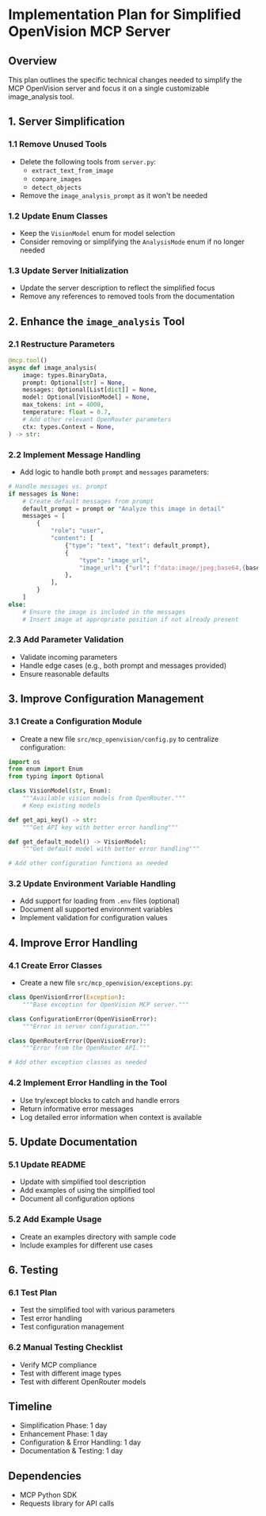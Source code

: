 # Implementation Plan for Simplified OpenVision MCP Server

## Overview

This plan outlines the specific technical changes needed to simplify the MCP OpenVision server and focus it on a single customizable image_analysis tool.

## 1. Server Simplification

### 1.1 Remove Unused Tools

- Delete the following tools from `server.py`:
  - `extract_text_from_image`
  - `compare_images`
  - `detect_objects`
- Remove the `image_analysis_prompt` as it won't be needed

### 1.2 Update Enum Classes

- Keep the `VisionModel` enum for model selection
- Consider removing or simplifying the `AnalysisMode` enum if no longer needed

### 1.3 Update Server Initialization

- Update the server description to reflect the simplified focus
- Remove any references to removed tools from the documentation

## 2. Enhance the `image_analysis` Tool

### 2.1 Restructure Parameters

```python
@mcp.tool()
async def image_analysis(
    image: types.BinaryData,
    prompt: Optional[str] = None,
    messages: Optional[List[dict]] = None,
    model: Optional[VisionModel] = None,
    max_tokens: int = 4000,
    temperature: float = 0.7,
    # Add other relevant OpenRouter parameters
    ctx: types.Context = None,
) -> str:
```

### 2.2 Implement Message Handling

- Add logic to handle both `prompt` and `messages` parameters:

```python
# Handle messages vs. prompt
if messages is None:
    # Create default messages from prompt
    default_prompt = prompt or "Analyze this image in detail"
    messages = [
        {
            "role": "user",
            "content": [
                {"type": "text", "text": default_prompt},
                {
                    "type": "image_url",
                    "image_url": {"url": f"data:image/jpeg;base64,{base64_image}"},
                },
            ],
        }
    ]
else:
    # Ensure the image is included in the messages
    # Insert image at appropriate position if not already present
```

### 2.3 Add Parameter Validation

- Validate incoming parameters
- Handle edge cases (e.g., both prompt and messages provided)
- Ensure reasonable defaults

## 3. Improve Configuration Management

### 3.1 Create a Configuration Module

- Create a new file `src/mcp_openvision/config.py` to centralize configuration:

```python
import os
from enum import Enum
from typing import Optional

class VisionModel(str, Enum):
    """Available vision models from OpenRouter."""
    # Keep existing models

def get_api_key() -> str:
    """Get API key with better error handling"""

def get_default_model() -> VisionModel:
    """Get default model with better error handling"""

# Add other configuration functions as needed
```

### 3.2 Update Environment Variable Handling

- Add support for loading from `.env` files (optional)
- Document all supported environment variables
- Implement validation for configuration values

## 4. Improve Error Handling

### 4.1 Create Error Classes

- Create a new file `src/mcp_openvision/exceptions.py`:

```python
class OpenVisionError(Exception):
    """Base exception for OpenVision MCP server."""

class ConfigurationError(OpenVisionError):
    """Error in server configuration."""

class OpenRouterError(OpenVisionError):
    """Error from the OpenRouter API."""

# Add other exception classes as needed
```

### 4.2 Implement Error Handling in the Tool

- Use try/except blocks to catch and handle errors
- Return informative error messages
- Log detailed error information when context is available

## 5. Update Documentation

### 5.1 Update README

- Update with simplified tool description
- Add examples of using the simplified tool
- Document all configuration options

### 5.2 Add Example Usage

- Create an examples directory with sample code
- Include examples for different use cases

## 6. Testing

### 6.1 Test Plan

- Test the simplified tool with various parameters
- Test error handling
- Test configuration management

### 6.2 Manual Testing Checklist

- Verify MCP compliance
- Test with different image types
- Test with different OpenRouter models

## Timeline

- Simplification Phase: 1 day
- Enhancement Phase: 1 day
- Configuration & Error Handling: 1 day
- Documentation & Testing: 1 day

## Dependencies

- MCP Python SDK
- Requests library for API calls
